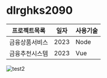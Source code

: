 # dlrghks2090
 
프로젝트목록|일자|사용기술
----------|-------|------
금융상품서비스|2023|Node
금융추천시스템|2023|Vue

![test2](https://user-images.githubusercontent.com/52392858/235043082-09b6f9c3-6c36-4b2a-91f2-dccd44f5e6d7.png)
